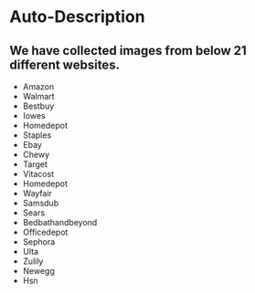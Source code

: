 # Auto-Description

## We have collected images from below 21 different websites.

- Amazon
- Walmart
- Bestbuy
- Iowes
- Homedepot
- Staples
- Ebay
- Chewy
- Target
- Vitacost
- Homedepot
- Wayfair
- Samsdub
- Sears
- Bedbathandbeyond
- Officedepot
- Sephora
- Ulta
- Zulily
- Newegg
- Hsn
